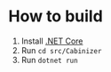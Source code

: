 # How to build

1. Install [.NET Core](https://dotnet.microsoft.com/download)
1. Run `cd src/Cabinizer`
1. Run `dotnet run`
